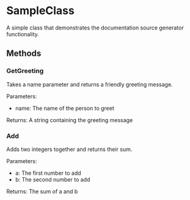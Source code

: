 # SampleClass

A simple class that demonstrates the documentation source generator functionality.

## Methods

### GetGreeting

Takes a name parameter and returns a friendly greeting message.

Parameters:
- name: The name of the person to greet

Returns: A string containing the greeting message

### Add

Adds two integers together and returns their sum.

Parameters:
- a: The first number to add
- b: The second number to add

Returns: The sum of a and b
